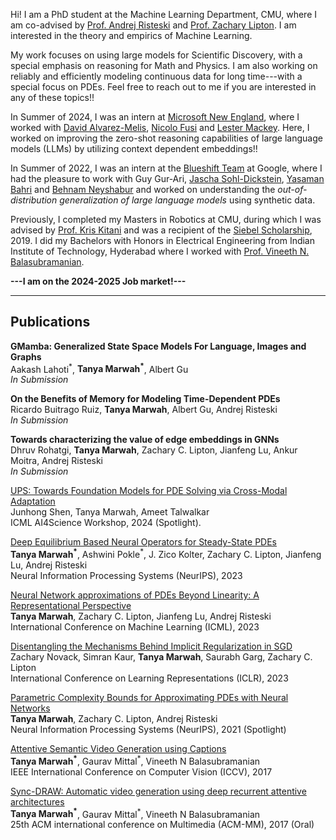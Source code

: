 Hi! I am a PhD student at the Machine Learning Department, CMU, where I am co-advised by [Prof. Andrej Risteski](https://www.andrew.cmu.edu/user/aristesk/) and [Prof. Zachary Lipton](https://www.zacharylipton.com/). I am interested in the theory and empirics of Machine Learning.

 My work focuses on using large models for Scientific Discovery, with a special emphasis on reasoning for Math and Physics. I am also working on reliably and efficiently modeling continuous data for long time---with a special focus on PDEs.
Feel free to reach out to me if you are interested in any of these topics!! 

In Summer of 2024, I was an intern at [Microsoft New England](https://www.microsoft.com/en-us/research/lab/microsoft-research-new-england/), where I worked with [David Alvarez-Melis](https://dmelis.github.io/), [Nicolo Fusi](http://nicolofusi.com/) and [Lester Mackey](https://stanford.edu/~lmackey/). Here, I worked on improving the zero-shot reasoning capabilities of large language models (LLMs) by utilizing context dependent embeddings!! 

In Summer of 2022, I was an intern at the [Blueshift Team](https://research.google/teams/blueshift/) at Google, where I had the pleasure to work with Guy Gur-Ari, [Jascha Sohl-Dickstein](https://sohldickstein.com/), [Yasaman Bahri](https://sites.google.com/view/yasamanbahri/home) and [Behnam Neyshabur](https://www.neyshabur.net/) and worked on understanding the *out-of-distribution generalization of large language models* using synthetic data. 

Previously, I completed my Masters in Robotics at CMU, during which I was advised by [Prof. Kris Kitani](https://kriskitani.github.io/) and was a recipient of the [Siebel Scholarship](https://www.siebelscholars.com/), 2019. I did my Bachelors with Honors in Electrical Engineering from Indian Institute of Technology, Hyderabad where I worked with [Prof. Vineeth N. Balasubramanian](https://people.iith.ac.in/vineethnb/).

**---I am on the 2024-2025 Job market!---**

---

## Publications

**GMamba: Generalized State Space Models For Language, Images and Graphs** \
Aakash Lahoti<sup>\*</sup>, **Tanya Marwah<sup>\*</sup>**, Albert Gu \
*In Submission*


**On the Benefits of Memory for Modeling Time-Dependent PDEs** \
Ricardo Buitrago Ruiz, **Tanya Marwah**, Albert Gu, Andrej Risteski \
*In Submission* 

**Towards characterizing the value of edge embeddings in GNNs** \
Dhruv Rohatgi, **Tanya Marwah**, Zachary C. Lipton, Jianfeng Lu, Ankur Moitra, Andrej Risteski \
*In Submission*

[UPS: Towards Foundation Models for PDE Solving via Cross-Modal Adaptation](https://arxiv.org/abs/2403.07187)\
Junhong Shen, Tanya Marwah, Ameet Talwalkar \
ICML AI4Science Workshop, 2024 (Spotlight).



[Deep Equilibrium Based Neural Operators for Steady-State PDEs](https://arxiv.org/abs/2312.00234)\
**Tanya Marwah<sup>\*</sup>**, Ashwini Pokle<sup>\*</sup>, J. Zico Kolter, Zachary C. Lipton, Jianfeng Lu, Andrej Risteski \
Neural Information Processing Systems (NeurIPS), 2023

[Neural Network approximations of PDEs Beyond Linearity: A Representational Perspective](https://arxiv.org/abs/2210.12101)\
**Tanya Marwah**, Zachary C. Lipton, Jianfeng Lu, Andrej Risteski \
International Conference on Machine Learning (ICML), 2023

[Disentangling the Mechanisms Behind Implicit Regularization in SGD](https://arxiv.org/abs/2211.15853)\
Zachary Novack, Simran Kaur, **Tanya Marwah**, Saurabh Garg, Zachary C. Lipton\
International Conference on Learning Representations (ICLR), 2023

[Parametric Complexity Bounds for Approximating PDEs with Neural Networks](https://arxiv.org/abs/2103.02138) \
**Tanya Marwah**, Zachary C. Lipton, Andrej Risteski \
Neural Information Processing Systems (NeurIPS), 2021 (Spotlight)

[Attentive Semantic Video Generation using Captions](https://openaccess.thecvf.com/content_ICCV_2017/papers/Marwah_Attentive_Semantic_Video_ICCV_2017_paper.pdf) \
**Tanya Marwah<sup>\*</sup>**, Gaurav Mittal<sup>\*</sup>, Vineeth N Balasubramanian \
IEEE International Conference on Computer Vision (ICCV), 2017

[Sync-DRAW: Automatic video generation using deep recurrent attentive architectures](https://arxiv.org/pdf/1611.10314.pdf) \
**Tanya Marwah<sup>\*</sup>**, Gaurav Mittal<sup>\*</sup>, Vineeth N Balasubramanian \
25th ACM international conference on Multimedia (ACM-MM), 2017 (Oral)

